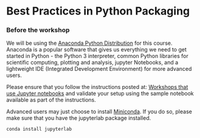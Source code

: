 # Best Practices in Python Packaging 

### Before the workshop

We will be using the [Anaconda Python Distribution](https://www.anaconda.com/download) for this course. Anaconda is a popular software that gives us everything we need to get started in Python - the Python 3 interpreter, common Python libraries for scientific computing, plotting and analysis, jupyter Notebooks, and a lightweight IDE (Integrated Development Environment) for more advanced users.

Please ensure that you follow the instructions posted at:
[Workshops that use Jupyter notebooks](https://researchcomputing.princeton.edu/learn/workshops-live-trainings/requirements-picscie-virtual-workshops#jupyter)
and validate your setup using the sample notebook available as part of the instructions.

 Advanced users may just choose to install [Miniconda](https://docs.conda.io/en/latest/miniconda.html). If you do so, please make sure that you have the jupyterlab package installed.
```
conda install jupyterlab 
```
